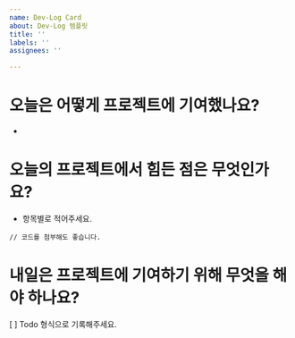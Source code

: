 ```yaml
---
name: Dev-Log Card
about: Dev-Log 템플릿
title: ''
labels: ''
assignees: ''

---
```


# 오늘은 어떻게 프로젝트에 기여했나요?
- 
# 오늘의 프로젝트에서 힘든 점은 무엇인가요?
- 항목별로 적어주세요.
```
// 코드를 첨부해도 좋습니다.

```

# 내일은 프로젝트에 기여하기 위해 무엇을 해야 하나요?
[ ] Todo 형식으로 기록해주세요.
